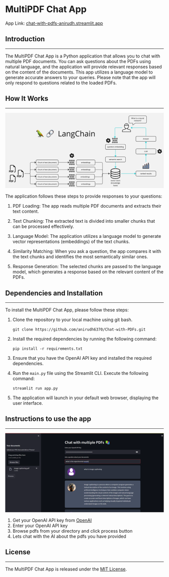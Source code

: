 # MultiPDF Chat App

App Link: [chat-with-pdfs-anirudh.streamlit.app](https://chat-with-pdfs-anirudh.streamlit.app/)

## Introduction
------------
The MultiPDF Chat App is a Python application that allows you to chat with multiple PDF documents. You can ask questions about the PDFs using natural language, and the application will provide relevant responses based on the content of the documents. This app utilizes a language model to generate accurate answers to your queries. Please note that the app will only respond to questions related to the loaded PDFs.

## How It Works
------------

![MultiPDF Chat App Diagram](./docs/PDF-LangChain.jpg)


The application follows these steps to provide responses to your questions:

1. PDF Loading: The app reads multiple PDF documents and extracts their text content.

2. Text Chunking: The extracted text is divided into smaller chunks that can be processed effectively.

3. Language Model: The application utilizes a language model to generate vector representations (embeddings) of the text chunks.

4. Similarity Matching: When you ask a question, the app compares it with the text chunks and identifies the most semantically similar ones.

5. Response Generation: The selected chunks are passed to the language model, which generates a response based on the relevant content of the PDFs.

## Dependencies and Installation
----------------------------
To install the MultiPDF Chat App, please follow these steps:

1. Clone the repository to your local machine using git bash.
   ```
   git clone https://github.com/anirudh6370/Chat-with-PDFs.git
   ```

2. Install the required dependencies by running the following command:
   ```
   pip install -r requirements.txt
   ```
3. Ensure that you have the OpenAI API key and installed the required dependencies.

4. Run the `main.py` file using the Streamlit CLI. Execute the following command:
   ```
   streamlit run app.py
   ```
   
5. The application will launch in your default web browser, displaying the user interface.

## Instructions to use the app
---------------------------
![MultiPDF Chat App screenshot](./docs/Screenshot%202024-02-27%20233824.png)
1. Get your OpenAI API key from [OpenAI](https://platform.openai.com/api-keys)
2. Enter your OpenAI API key
3. Browse pdfs from your directory and click process button
4. Lets chat with the AI about the pdfs you have provided

## License
-------
The MultiPDF Chat App is released under the [MIT License](https://opensource.org/licenses/MIT).
